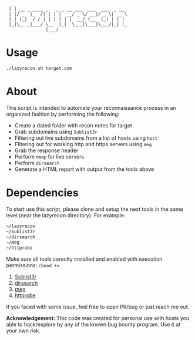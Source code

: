 ```
  _
 | | __ _ ____ _   _ _ __ ___  ___  ___  _ __
 | |/ _  |_  /| | | |  __/ _ \/ __|/ _ \|  _ \
 | | (_|  / / | | | | | |  __/ (__  (_) | | | 
 |_|\__ _|___/ \__  |_|  \___|\___|\___/|_| |_
               |___/
```

# Usage

`./lazyrecon.sh target.com`

# About

This script is intended to automate your reconnaissance process in an organized fashion by performing the following:

- Create a dated folder with recon notes for target
- Grab subdomains using `Sublist3r`
- Filtering out live subdomains from a list of hosts using `host`
- Filtering out for working http and https servers using `meg`
- Grab the response header
- Perform `nmap` for live servers
- Perform `dirsearch`
- Generate a HTML report with output from the tools above

# Dependencies

To start use this script, please clone and setup the next tools in the same level (near the lazyrecon directory).
For example:
```bash
~/lazyrecon
~/Sublist3r
~/dirsearch
~/meg
~/httprobe
```
Make sure all tools coreclty installed and enabled with execution permissions: `chmod +x`
1. [Sublist3r](https://github.com/aboul3la/Sublist3r)
2. [dirsearch](https://github.com/maurosoria/dirsearch)
3. [meg](https://github.com/tomnomnom/meg)
4. [httprobe](https://github.com/tomnomnom/httprobe)

If you faced with some issue, feel free to open PR/bug or just reach me out.

**Acknowledgement:** This code was created for personal use with hosts you able to hack/explore by any of the known bug bounty program. Use it at your own risk.
